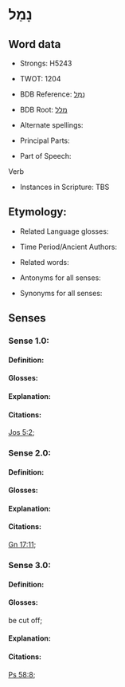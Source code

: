 # נָמַל

<!-- Status: S2="NeedsEdits" -->
<!-- Lexica used for edits:   -->

## Word data

* Strongs: H5243

* TWOT: 1204

* BDB Reference: [נָמַל](rc://en/bdb/dict/m.ci.aa)

* BDB Root: [מלל](rc://en/bdb/dict/m.ci.aa)

* Alternate spellings:

* Principal Parts:

* Part of Speech:

Verb

* Instances in Scripture: TBS

## Etymology:

* Related Language glosses:

* Time Period/Ancient Authors:

* Related words:

* Antonyms for all senses:

* Synonyms for all senses:

## Senses

### Sense 1.0:

#### Definition:

#### Glosses:



#### Explanation:

#### Citations:

[Jos 5:2](rc://he/uhb/book/jos/5/2); 

### Sense 2.0:

#### Definition:

#### Glosses:



#### Explanation:

#### Citations:

[Gn 17:11](rc://he/uhb/book/gen/17/11); 

### Sense 3.0:

#### Definition:

#### Glosses:

be cut off; 

#### Explanation:

#### Citations:

[Ps 58:8](rc://he/uhb/book/psa/58/8); 

